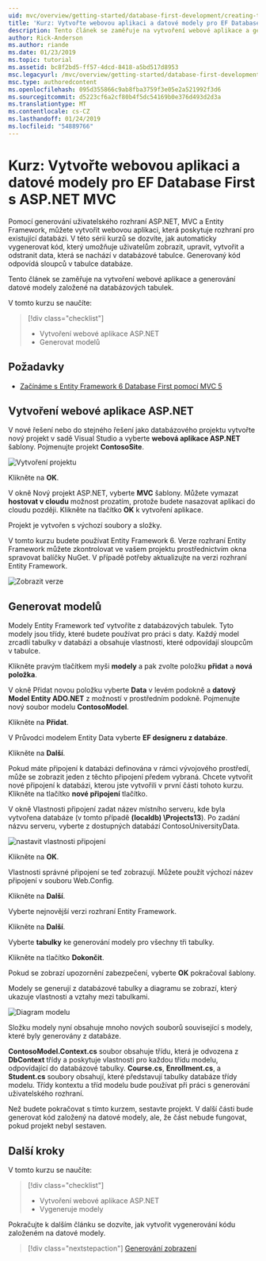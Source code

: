 ```yaml
---
uid: mvc/overview/getting-started/database-first-development/creating-the-web-application
title: 'Kurz: Vytvořte webovou aplikaci a datové modely pro EF Database First s ASP.NET MVC'
description: Tento článek se zaměřuje na vytvoření webové aplikace a generování datové modely založené na databázových tabulek.
author: Rick-Anderson
ms.author: riande
ms.date: 01/23/2019
ms.topic: tutorial
ms.assetid: bc8f2bd5-ff57-4dcd-8418-a5bd517d8953
msc.legacyurl: /mvc/overview/getting-started/database-first-development/creating-the-web-application
msc.type: authoredcontent
ms.openlocfilehash: 095d355866c9ab8fba3759f3e05e2a521992f3d6
ms.sourcegitcommit: d5223cf6a2cf80b4f5dc54169b0e376d493d2d3a
ms.translationtype: MT
ms.contentlocale: cs-CZ
ms.lasthandoff: 01/24/2019
ms.locfileid: "54889766"
---
```

# <a name="tutorial-create-the-the-web-application-and-data-models-for-ef-database-first-with-aspnet-mvc"></a>Kurz: Vytvořte webovou aplikaci a datové modely pro EF Database First s ASP.NET MVC

 Pomocí generování uživatelského rozhraní ASP.NET, MVC a Entity Framework, můžete vytvořit webovou aplikaci, která poskytuje rozhraní pro existující databázi. V této sérii kurzů se dozvíte, jak automaticky vygenerovat kód, který umožňuje uživatelům zobrazit, upravit, vytvořit a odstranit data, která se nachází v databázové tabulce. Generovaný kód odpovídá sloupců v tabulce databáze.

Tento článek se zaměřuje na vytvoření webové aplikace a generování datové modely založené na databázových tabulek.

V tomto kurzu se naučíte:

> [!div class="checklist"]
> * Vytvoření webové aplikace ASP.NET
> * Generovat modelů

## <a name="prerequisites"></a>Požadavky

* [Začínáme s Entity Framework 6 Database First pomocí MVC 5](setting-up-database.md)

## <a name="create-an-aspnet-web-app"></a>Vytvoření webové aplikace ASP.NET

V nové řešení nebo do stejného řešení jako databázového projektu vytvořte nový projekt v sadě Visual Studio a vyberte **webová aplikace ASP.NET** šablony. Pojmenujte projekt **ContosoSite**.

![Vytvoření projektu](creating-the-web-application/_static/image1.png)

Klikněte na **OK**.

V okně Nový projekt ASP.NET, vyberte **MVC** šablony. Můžete vymazat **hostovat v cloudu** možnost prozatím, protože budete nasazovat aplikaci do cloudu později. Klikněte na tlačítko **OK** k vytvoření aplikace.

Projekt je vytvořen s výchozí soubory a složky.

V tomto kurzu budete používat Entity Framework 6. Verze rozhraní Entity Framework můžete zkontrolovat ve vašem projektu prostřednictvím okna spravovat balíčky NuGet. V případě potřeby aktualizujte na verzi rozhraní Entity Framework.

![Zobrazit verze](creating-the-web-application/_static/image3.png)

## <a name="generate-the-models"></a>Generovat modelů

Modely Entity Framework teď vytvoříte z databázových tabulek. Tyto modely jsou třídy, které budete používat pro práci s daty. Každý model zrcadlí tabulky v databázi a obsahuje vlastnosti, které odpovídají sloupcům v tabulce.

Klikněte pravým tlačítkem myši **modely** a pak zvolte položku **přidat** a **nová položka**.

V okně Přidat novou položku vyberte **Data** v levém podokně a **datový Model Entity ADO.NET** z možností v prostředním podokně. Pojmenujte nový soubor modelu **ContosoModel**.

Klikněte na **Přidat**.

V Průvodci modelem Entity Data vyberte **EF designeru z databáze**.

Klikněte na **Další**.

Pokud máte připojení k databázi definována v rámci vývojového prostředí, může se zobrazit jeden z těchto připojení předem vybraná. Chcete vytvořit nové připojení k databázi, kterou jste vytvořili v první části tohoto kurzu. Klikněte na tlačítko **nové připojení** tlačítko.

V okně Vlastnosti připojení zadat název místního serveru, kde byla vytvořena databáze (v tomto případě **(localdb) \Projects13**). Po zadání názvu serveru, vyberte z dostupných databází ContosoUniversityData.

![nastavit vlastnosti připojení](creating-the-web-application/_static/image8.png)

Klikněte na **OK**.

Vlastnosti správné připojení se teď zobrazují. Můžete použít výchozí název připojení v souboru Web.Config.

Klikněte na **Další**.

Vyberte nejnovější verzi rozhraní Entity Framework.

Klikněte na **Další**.

Vyberte **tabulky** ke generování modely pro všechny tři tabulky.

Klikněte na tlačítko **Dokončit**.

Pokud se zobrazí upozornění zabezpečení, vyberte **OK** pokračoval šablony.

Modely se generují z databázové tabulky a diagramu se zobrazí, který ukazuje vlastnosti a vztahy mezi tabulkami.

![Diagram modelu](creating-the-web-application/_static/image11.png)

Složku modely nyní obsahuje mnoho nových souborů související s modely, které byly generovány z databáze.

**ContosoModel.Context.cs** soubor obsahuje třídu, která je odvozena z **DbContext** třídy a poskytuje vlastnosti pro každou třídu modelu, odpovídající do databázové tabulky. **Course.cs**, **Enrollment.cs**, a **Student.cs** soubory obsahují, které představují tabulky databáze třídy modelu. Třídy kontextu a tříd modelu bude používat při práci s generování uživatelského rozhraní.

Než budete pokračovat s tímto kurzem, sestavte projekt. V další části bude generovat kód založený na datové modely, ale, že část nebude fungovat, pokud projekt nebyl sestaven.

## <a name="next-steps"></a>Další kroky

V tomto kurzu se naučíte:

> [!div class="checklist"]
> * Vytvoření webové aplikace ASP.NET
> * Vygeneruje modely

Pokračujte k dalším článku se dozvíte, jak vytvořit vygenerování kódu založeném na datové modely.
> [!div class="nextstepaction"]
> [Generování zobrazení](generating-views.md)